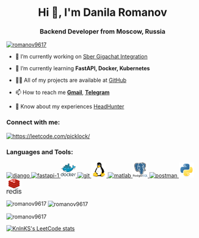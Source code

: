 <h1 align="center">Hi 👋, I'm Danila Romanov</h1>
<h3 align="center">Backend Developer from Moscow, Russia</h3>

<p align="left"> <a href="https://github.com/ryo-ma/github-profile-trophy"><img src="https://github-profile-trophy.vercel.app/?username=romanov9617" alt="romanov9617" /></a> </p>

- 🔭 I’m currently working on [Sber Gigachat Integration](https://github.com/romanov9617/hack_change)

- 🌱 I’m currently learning **FastAPI, Docker, Kubernetes**

- 👨‍💻 All of my projects are available at [GitHub](https://github.com/romanov9617)

- 📫 How to reach me **[Gmail](romanov9617@gmail.com)**, **[Telegram](https://t.me/romanov9617)**

- 📄 Know about my experiences [HeadHunter](https://hh.ru/resume/e07bf01dff0c9924cc0039ed1f527442366270)

<h3 align="left">Connect with me:</h3>
<p align="left">
<a href="https://www.leetcode.com/https://leetcode.com/picklock/" target="blank"><img align="center" src="https://raw.githubusercontent.com/rahuldkjain/github-profile-readme-generator/master/src/images/icons/Social/leet-code.svg" alt="https://leetcode.com/picklock/" height="30" width="40" /></a>
</p>

<h3 align="left">Languages and Tools:</h3>
<p align="left"> <a href="https://www.djangoproject.com/" target="_blank" rel="noreferrer"> <img src="https://cdn.worldvectorlogo.com/logos/django.svg" alt="django" width="40" height="40"/> <a href="https://fastapi.tiangolo.com/" target="_blank" rel="noreferrer"> <img src="https://cdn.worldvectorlogo.com/logos/fastapi.svg" alt="fastapi-1" width="40" height="40"/> </a> <a href="https://www.docker.com/" target="_blank" rel="noreferrer"> <img src="https://raw.githubusercontent.com/devicons/devicon/master/icons/docker/docker-original-wordmark.svg" alt="docker" width="40" height="40"/> </a> <a href="https://git-scm.com/" target="_blank" rel="noreferrer"> <img src="https://www.vectorlogo.zone/logos/git-scm/git-scm-icon.svg" alt="git" width="40" height="40"/> </a> <a href="https://www.linux.org/" target="_blank" rel="noreferrer"> <img src="https://raw.githubusercontent.com/devicons/devicon/master/icons/linux/linux-original.svg" alt="linux" width="40" height="40"/> </a> <a href="https://www.mathworks.com/" target="_blank" rel="noreferrer"> <img src="https://upload.wikimedia.org/wikipedia/commons/2/21/Matlab_Logo.png" alt="matlab" width="40" height="40"/> </a> <a href="https://www.postgresql.org" target="_blank" rel="noreferrer"> <img src="https://raw.githubusercontent.com/devicons/devicon/master/icons/postgresql/postgresql-original-wordmark.svg" alt="postgresql" width="40" height="40"/> </a> <a href="https://postman.com" target="_blank" rel="noreferrer"> <img src="https://www.vectorlogo.zone/logos/getpostman/getpostman-icon.svg" alt="postman" width="40" height="40"/> </a> <a href="https://www.python.org" target="_blank" rel="noreferrer"> <img src="https://raw.githubusercontent.com/devicons/devicon/master/icons/python/python-original.svg" alt="python" width="40" height="40"/> </a> <a href="https://redis.io" target="_blank" rel="noreferrer"> <img src="https://raw.githubusercontent.com/devicons/devicon/master/icons/redis/redis-original-wordmark.svg" alt="redis" width="40" height="40"/> </a> </p>


<p><img align="left" src="https://github-readme-stats.vercel.app/api/top-langs?username=romanov9617&show_icons=true&theme=dark&locale=en&layout=compact" alt="romanov9617" /></p>

<p>&nbsp;<img align="center" src="https://github-readme-stats.vercel.app/api?username=romanov9617&show_icons=true&theme=dark&locale=en" alt="romanov9617" /></p>



<p><img align="center" src="https://github-readme-streak-stats.herokuapp.com/?user=romanov9617&theme=dark" alt="romanov9617" /></p>

[![KnlnKS's LeetCode stats](https://leetcode-stats-six.vercel.app/api?username=picklock&theme=dark)](https://github.com/KnlnKS/leetcode-stats)



